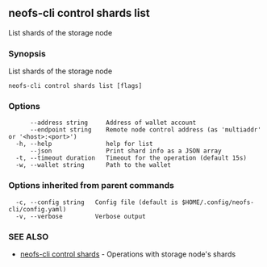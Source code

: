## neofs-cli control shards list

List shards of the storage node

### Synopsis

List shards of the storage node

```
neofs-cli control shards list [flags]
```

### Options

```
      --address string     Address of wallet account
      --endpoint string    Remote node control address (as 'multiaddr' or '<host>:<port>')
  -h, --help               help for list
      --json               Print shard info as a JSON array
  -t, --timeout duration   Timeout for the operation (default 15s)
  -w, --wallet string      Path to the wallet
```

### Options inherited from parent commands

```
  -c, --config string   Config file (default is $HOME/.config/neofs-cli/config.yaml)
  -v, --verbose         Verbose output
```

### SEE ALSO

* [neofs-cli control shards](neofs-cli_control_shards.md)	 - Operations with storage node's shards

